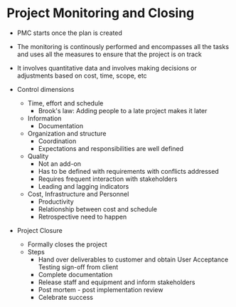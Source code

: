 # Project Monitoring and Closing

- PMC starts once the plan is created

- The monitoring is continously performed and encompasses all the tasks and uses all the measures to ensure that the project is on track

- It involves quantitative data and involves making decisions or adjustments based on cost, time, scope, etc

- Control dimensions
  - Time, effort and schedule
    - Brook's law: Adding people to a late project makes it later
  - Information
    - Documentation
  - Organization and structure
    - Coordination
    - Expectations and responsibilities are well defined
  - Quality
    - Not an add-on
    - Has to be defined with requirements with conflicts addressed
    - Requires frequent interaction with stakeholders
    - Leading and lagging indicators
  - Cost, Infrastructure and Personnel  
    - Productivity
    - Relationship between cost and schedule
    - Retrospective need to happen

- Project Closure
  - Formally closes the project
  - Steps
    - Hand over deliverables to customer and obtain User Acceptance Testing sign-off from client
    - Complete documentation
    - Release staff and equipment and inform stakeholders
    - Post mortem - post implementation review
    - Celebrate success